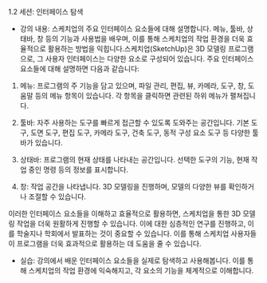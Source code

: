 1.2 세션: 인터페이스 탐색
- 강의 내용: 스케치업의 주요 인터페이스 요소들에 대해 설명합니다. 메뉴, 툴바, 상태바, 창 등의 기능과 사용법을 배우며, 이를 통해 스케치업의 작업 환경을 더욱 효율적으로 활용하는 방법을 익힙니다.스케치업(SketchUp)은 3D 모델링 프로그램으로, 그 사용자 인터페이스는 다양한 요소로 구성되어 있습니다. 주요 인터페이스 요소들에 대해 설명하면 다음과 같습니다:
1. 메뉴: 프로그램의 주 기능을 담고 있으며, 파일 관리, 편집, 뷰, 카메라, 도구, 창, 도움말 등의 메뉴 항목이 있습니다. 각 항목을 클릭하면 관련된 하위 메뉴가 펼쳐집니다.

2. 툴바: 자주 사용하는 도구를 빠르게 접근할 수 있도록 도와주는 공간입니다. 기본 도구, 도면 도구, 편집 도구, 카메라 도구, 건축 도구, 동적 구성 요소 도구 등 다양한 툴바가 있습니다.

3. 상태바: 프로그램의 현재 상태를 나타내는 공간입니다. 선택한 도구의 기능, 현재 작업 중인 명령 등의 정보를 표시합니다.

4. 창: 작업 공간을 나타냅니다. 3D 모델링을 진행하며, 모델의 다양한 뷰를 확인하거나 조절할 수 있습니다.

이러한 인터페이스 요소들을 이해하고 효율적으로 활용하면, 스케치업을 통한 3D 모델링 작업을 더욱 원활하게 진행할 수 있습니다. 이에 대한 심층적인 연구를 진행하고, 이를 학술지나 학회에서 발표하는 것이 중요할 수 있습니다. 이를 통해 스케치업 사용자들이 프로그램을 더욱 효과적으로 활용하는 데 도움을 줄 수 있습니다. 
- 실습: 강의에서 배운 인터페이스 요소들을 실제로 탐색하고 사용해봅니다. 이를 통해 스케치업의 작업 환경에 익숙해지고, 각 요소의 기능을 체계적으로 이해합니다.
